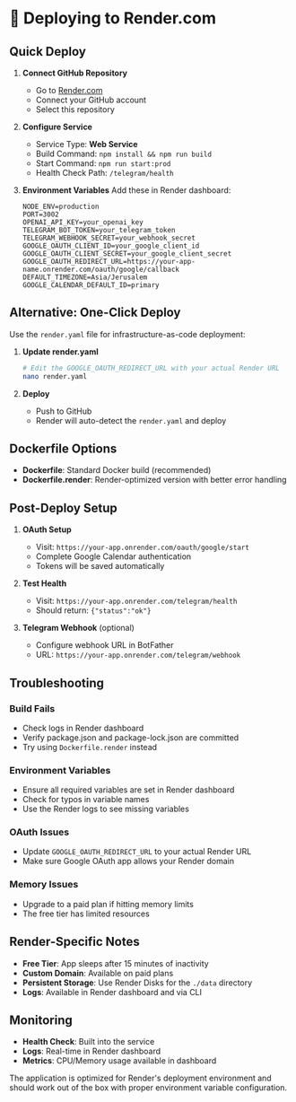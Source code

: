 # 🚀 Deploying to Render.com

## Quick Deploy

1. **Connect GitHub Repository**
   - Go to [Render.com](https://render.com)
   - Connect your GitHub account
   - Select this repository

2. **Configure Service**
   - Service Type: **Web Service**
   - Build Command: `npm install && npm run build`
   - Start Command: `npm run start:prod`
   - Health Check Path: `/telegram/health`

3. **Environment Variables**
   Add these in Render dashboard:
   ```
   NODE_ENV=production
   PORT=3002
   OPENAI_API_KEY=your_openai_key
   TELEGRAM_BOT_TOKEN=your_telegram_token
   TELEGRAM_WEBHOOK_SECRET=your_webhook_secret
   GOOGLE_OAUTH_CLIENT_ID=your_google_client_id
   GOOGLE_OAUTH_CLIENT_SECRET=your_google_client_secret
   GOOGLE_OAUTH_REDIRECT_URL=https://your-app-name.onrender.com/oauth/google/callback
   DEFAULT_TIMEZONE=Asia/Jerusalem
   GOOGLE_CALENDAR_DEFAULT_ID=primary
   ```

## Alternative: One-Click Deploy

Use the `render.yaml` file for infrastructure-as-code deployment:

1. **Update render.yaml**
   ```bash
   # Edit the GOOGLE_OAUTH_REDIRECT_URL with your actual Render URL
   nano render.yaml
   ```

2. **Deploy**
   - Push to GitHub
   - Render will auto-detect the `render.yaml` and deploy

## Dockerfile Options

- **Dockerfile**: Standard Docker build (recommended)
- **Dockerfile.render**: Render-optimized version with better error handling

## Post-Deploy Setup

1. **OAuth Setup**
   - Visit: `https://your-app.onrender.com/oauth/google/start`
   - Complete Google Calendar authentication
   - Tokens will be saved automatically

2. **Test Health**
   - Visit: `https://your-app.onrender.com/telegram/health`
   - Should return: `{"status":"ok"}`

3. **Telegram Webhook** (optional)
   - Configure webhook URL in BotFather
   - URL: `https://your-app.onrender.com/telegram/webhook`

## Troubleshooting

### Build Fails
- Check logs in Render dashboard
- Verify package.json and package-lock.json are committed
- Try using `Dockerfile.render` instead

### Environment Variables
- Ensure all required variables are set in Render dashboard
- Check for typos in variable names
- Use the Render logs to see missing variables

### OAuth Issues
- Update `GOOGLE_OAUTH_REDIRECT_URL` to your actual Render URL
- Make sure Google OAuth app allows your Render domain

### Memory Issues
- Upgrade to a paid plan if hitting memory limits
- The free tier has limited resources

## Render-Specific Notes

- **Free Tier**: App sleeps after 15 minutes of inactivity
- **Custom Domain**: Available on paid plans
- **Persistent Storage**: Use Render Disks for the `./data` directory
- **Logs**: Available in Render dashboard and via CLI

## Monitoring

- **Health Check**: Built into the service
- **Logs**: Real-time in Render dashboard
- **Metrics**: CPU/Memory usage available in dashboard

The application is optimized for Render's deployment environment and should work out of the box with proper environment variable configuration.